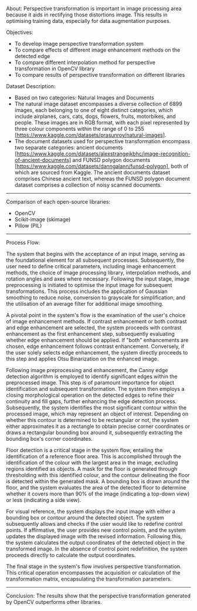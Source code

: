 About:
Perspective transformation is important in image processing area because it aids in rectifying those distortions image. This results in optimising training data, especially for data augmentation purposes.

Objectives:
- To develop image perspective transformation system
- To compare effects of different image enhancement methods on the detected edge
- To compare different interpolation method for perspective transformation in OpenCV library
- To compare results of perspective transformation on different libraries

Dataset Description:
- Based on two categories: Natural Images and Documents
- The natural image dataset encompasses a diverse collection of 6899 images, each belonging to one of eight distinct categories, which include airplanes, cars, cats, dogs, flowers, fruits, motorbikes, and people. These images are in RGB format, with each pixel represented by three colour components within the range of 0 to 255 [https://www.kaggle.com/datasets/prasunroy/natural-images].
- The document datasets used for perspective transformation encompass two separate categories: ancient documents [https://www.kaggle.com/datasets/alexstrangejkbhc/image-recognition-of-ancient-documents] and FUNSD polygon documents [https://www.kaggle.com/datasets/danngalann/funsd-polygon], both of which are sourced from Kaggle. The ancient documents dataset comprises Chinese ancient text, whereas the FUNSD polygon document dataset comprises a collection of noisy scanned documents.

---------------------------------------------------------------------------------------------------------------------------------

Comparison of each open-source libraries:
- OpenCV
- Scikit-image (skimage)
- Pillow (PIL)

---------------------------------------------------------------------------------------------------------------------------------

Process Flow:

The system that begins with the acceptance of an input image, serving as the foundational element for all subsequent processes. Subsequently, the user need to define critical parameters, including image enhancement methods, the choice of image processing library, interpolation methods, and rotation angles and axes where necessary. Following the input stage, image preprocessing is initiated to optimise the input image for subsequent transformations. This process includes the application of Gaussian smoothing to reduce noise, conversion to grayscale for simplification, and the utilisation of an average filter for additional image smoothing.

A pivotal point in the system's flow is the examination of the user's choice of image enhancement methods. If contrast enhancement or both contrast and edge enhancement are selected, the system proceeds with contrast enhancement as the first enhancement step, subsequently evaluating whether edge enhancement should be applied. If "both" enhancements are chosen, edge enhancement follows contrast enhancement. Conversely, if the user solely selects edge enhancement, the system directly proceeds to this step and applies Otsu Binarization on the enhanced image.

Following image preprocessing and enhancement, the Canny edge detection algorithm is employed to identify significant edges within the preprocessed image. This step is of paramount importance for object identification and subsequent transformation. The system then employs a closing morphological operation on the detected edges to refine their continuity and fill gaps, further enhancing the edge detection process. Subsequently, the system identifies the most significant contour within the processed image, which may represent an object of interest. Depending on whether this contour is determined to be rectangular or not, the system either approximates it as a rectangle to obtain precise corner coordinates or draws a rectangular bounding box around it, subsequently extracting the bounding box's corner coordinates.

Floor detection is a critical stage in the system flow, entailing the identification of a reference floor area. This is accomplished through the identification of the colour with the largest area in the image, excluding regions identified as objects. A mask for the floor is generated through thresholding with this identified colour, and the contour delineating the floor is detected within the generated mask. A bounding box is drawn around the floor, and the system evaluates the area of the detected floor to determine whether it covers more than 90% of the image (indicating a top-down view) or less (indicating a side view).

For visual reference, the system displays the input image with either a bounding box or contour around the detected object. The system subsequently allows and checks if the user would like to redefine control points. If affirmative, the user provides new control points, and the system updates the displayed image with the revised information. Following this, the system calculates the output coordinates of the detected object in the transformed image. In the absence of control point redefinition, the system proceeds directly to calculate the output coordinates. 

The final stage in the system's flow involves perspective transformation. This critical operation encompasses the acquisition or calculation of the transformation matrix, encapsulating the transformation parameters. 

---------------------------------------------------------------------------------------------------------------------------------

Conclusion: The results show that the perspective transformation generated by OpenCV outperforms other libraries. 
